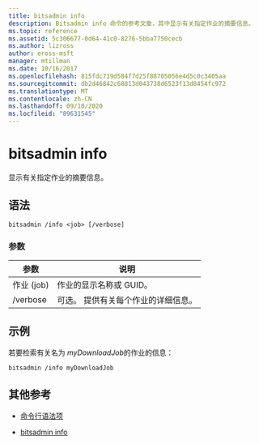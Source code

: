 ```yaml
---
title: bitsadmin info
description: Bitsadmin info 命令的参考文章，其中显示有关指定作业的摘要信息。
ms.topic: reference
ms.assetid: 5c306677-0d64-41c0-8276-5bba7750cecb
ms.author: lizross
author: eross-msft
manager: mtillman
ms.date: 10/16/2017
ms.openlocfilehash: 815fdc719d584f7d25f88705056e4d5c0c3405aa
ms.sourcegitcommit: db2d46842c68813d043738d6523f13d8454fc972
ms.translationtype: MT
ms.contentlocale: zh-CN
ms.lasthandoff: 09/10/2020
ms.locfileid: "89631545"
---
```

# <a name="bitsadmin-info"></a>bitsadmin info

显示有关指定作业的摘要信息。

## <a name="syntax"></a>语法

```
bitsadmin /info <job> [/verbose]
```

### <a name="parameters"></a>参数

| 参数 | 说明 |
| -------------- | -------------- |
| 作业 (job) | 作业的显示名称或 GUID。 |
| /verbose | 可选。 提供有关每个作业的详细信息。 |

## <a name="examples"></a>示例

若要检索有关名为 *myDownloadJob*的作业的信息：

```
bitsadmin /info myDownloadJob
```

## <a name="additional-references"></a>其他参考

- [命令行语法项](command-line-syntax-key.md)

- [bitsadmin info](bitsadmin-info.md)
